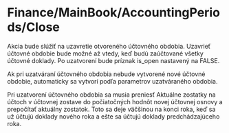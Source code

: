 # Finance/MainBook/AccountingPeriods/Close

Akcia bude slúžiť na uzavretie otvoreného účtovného obdobia. Uzavrieť účtovné obdobie bude možné až vtedy, keď budú zaúčtované všetky účtovné doklady. Po uzatvorení bude príznak is_open nastavený na FALSE.

Ak pri uzatváraní účtovného obdobia nebude vytvorené nové účtovné obdobie, automaticky sa vytvorí podľa parametrov uzatváraného obdobia.

Pri uzatvorení účtovného obdobia sa musia preniesť  Aktuálne zostatky na účtoch v účtovnej zostave do počiatočných hodnôt novej účtovnej osnovy a prepočítať aktuálny zostatok. Toto sa deje väčšinou na konci roka, keď sa už účtujú doklady nového roka a ešte sa účtujú doklady predchádzajúceho roka.